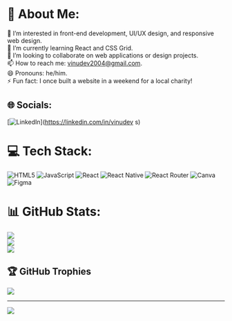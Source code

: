 # 💫 About Me:
👀 I’m interested in front-end development, UI/UX design, and responsive web design.<br>🌱 I’m currently learning React and CSS Grid.<br>💞️ I’m looking to collaborate on web applications or design projects.<br>📫 How to reach me: vinudev2004@gmail.com.<br>😄 Pronouns: he/him.<br>⚡ Fun fact: I once built a website in a weekend for a local charity!


## 🌐 Socials:
[![LinkedIn](https://img.shields.io/badge/LinkedIn-%230077B5.svg?logo=linkedin&logoColor=white)](https://linkedin.com/in/vinudev s) 

# 💻 Tech Stack:
![HTML5](https://img.shields.io/badge/html5-%23E34F26.svg?style=for-the-badge&logo=html5&logoColor=white) ![JavaScript](https://img.shields.io/badge/javascript-%23323330.svg?style=for-the-badge&logo=javascript&logoColor=%23F7DF1E) ![React](https://img.shields.io/badge/react-%2320232a.svg?style=for-the-badge&logo=react&logoColor=%2361DAFB) ![React Native](https://img.shields.io/badge/react_native-%2320232a.svg?style=for-the-badge&logo=react&logoColor=%2361DAFB) ![React Router](https://img.shields.io/badge/React_Router-CA4245?style=for-the-badge&logo=react-router&logoColor=white) ![Canva](https://img.shields.io/badge/Canva-%2300C4CC.svg?style=for-the-badge&logo=Canva&logoColor=white) ![Figma](https://img.shields.io/badge/figma-%23F24E1E.svg?style=for-the-badge&logo=figma&logoColor=white)
# 📊 GitHub Stats:
![](https://github-readme-stats.vercel.app/api?username=vinudev2004&theme=dark&hide_border=false&include_all_commits=false&count_private=false)<br/>
![](https://github-readme-streak-stats.herokuapp.com/?user=vinudev2004&theme=dark&hide_border=false)<br/>
![](https://github-readme-stats.vercel.app/api/top-langs/?username=vinudev2004&theme=dark&hide_border=false&include_all_commits=false&count_private=false&layout=compact)

## 🏆 GitHub Trophies
![](https://github-profile-trophy.vercel.app/?username=vinudev2004&theme=radical&no-frame=false&no-bg=true&margin-w=4)

---
[![](https://visitcount.itsvg.in/api?id=vinudev2004&icon=0&color=0)](https://visitcount.itsvg.in)

<!-- Proudly created with GPRM ( https://gprm.itsvg.in ) -->
